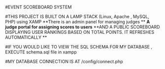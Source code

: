 #EVENT SCOREBOARD SYSTEM
 
#THIS PROJECT IS BUILT ON A LAMP STACK (Linux, Apache , MySQL, PHP) using XAMP
**There is an admin panel for managing judges **
**A judge portal for assigning scores to users**
**AND A PUBLIC SCOREBOARD DISPLAYING USER RANKINGS BASED ON TOTAL POINTS. IT REFRESHES AUTOMATICALLY **

#IF YOU WOULD LIKE TO VIEW THE SQL SCHEMA FOR MY DATABASE , EXECUTE schema.sql file in xampp 

#MY DATABASE CONNECTION IS AT /config/connect.php

